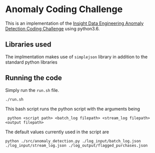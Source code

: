 # Anomaly Coding Challenge
This is an implementation of the [Insight Data Engineering Anomaly Detection Coding Challenge]( https://github.com/InsightDataScience/anomaly_detection ) using python3.6.

## Libraries used
The implmentation makes use of ```simplejson``` library in addition to the standard python libraries

## Running the code
Simply run the ```run.sh``` file.
```
./run.sh
```
This bash script runs the python script with the arguments being

``` python <script path> <batch_log filepath> <stream_log filepath> <output filepath>```

The default values currently used in the script are 

```python ./src/anomaly_detection.py ./log_input/batch_log.json ./log_input/stream_log.json ./log_output/flagged_purchases.json ```
